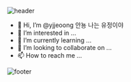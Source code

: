 ![header](https://capsule-render.vercel.app/api?type=Wave&color=0:FFDEF9,100:CB52B3&height=250&section=header&text=👉Yu-JE👀NG👈&desc=💟WELCOME💟&fontAlignY=28&descAlignY=50&fontSize=60&fontColor=FFFFFF&animation=scaleIn)

- 👋 Hi, I’m @yjjeoong 안뇽 나는 유정이야
- 👀 I’m interested in ...
- 🌱 I’m currently learning ...
- 💞️ I’m looking to collaborate on ...
- 📫 How to reach me ...


![footer](https://capsule-render.vercel.app/api?type=Wave&color=0:FFDEF9,100:CB52B3&height=80&section=footer)
<!---
yjjeoong/yjjeoong is a ✨ special ✨ repository because its `README.md` (this file) appears on your GitHub profile.
You can click the Preview link to take a look at your changes.
--->


